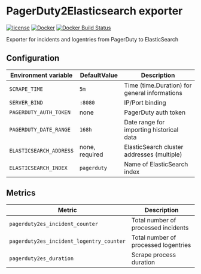 PagerDuty2Elasticsearch exporter
================================

[![license](https://img.shields.io/github/license/webdevops/pagerduty2elasticsearch-exporter.svg)](https://github.com/webdevops/pagerduty2elasticsearch-exporter/blob/master/LICENSE)
[![Docker](https://img.shields.io/badge/docker-webdevops%2Fpagerduty--exporter-blue.svg?longCache=true&style=flat&logo=docker)](https://hub.docker.com/r/webdevops/pagerduty2elasticsearch-exporter/)
[![Docker Build Status](https://img.shields.io/docker/build/webdevops/pagerduty2elasticsearch-exporter.svg)](https://hub.docker.com/r/webdevops/pagerduty2elasticsearch-exporter/)

Exporter for incidents and logentries from PagerDuty to ElasticSearch

Configuration
-------------

| Environment variable                    | DefaultValue                | Description                                                              |
|-----------------------------------------|-----------------------------|--------------------------------------------------------------------------|
| `SCRAPE_TIME`                           | `5m`                        | Time (time.Duration) for general informations                            |
| `SERVER_BIND`                           | `:8080`                     | IP/Port binding                                                          |
| `PAGERDUTY_AUTH_TOKEN`                  | none                        | PagerDuty auth token                                                     |
| `PAGERDUTY_DATE_RANGE`                  | `168h`                      | Date range for importing historical data                                 |
| `ELASTICSEARCH_ADDRESS`                 | none, required              | ElasticSearch cluster addresses (multiple)                               |
| `ELASTICSEARCH_INDEX`                   | `pagerduty`                 | Name of ElasticSearch index                                              |

Metrics
-------

| Metric                                   | Description                                                        |
|------------------------------------------|--------------------------------------------------------------------|
| `pagerduty2es_incident_counter`          | Total number of processed incidents                                |
| `pagerduty2es_incident_logentry_counter` | Total number of processed logentries                               |
| `pagerduty2es_duration`                  | Scrape process duration                                            |
